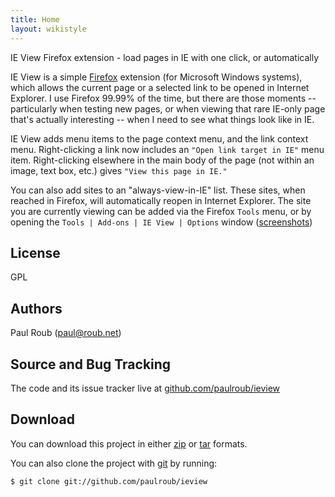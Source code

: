 ```yaml
---
title: Home
layout: wikistyle
---
```


IE View Firefox extension - load pages in IE with one click, or automatically

IE View is a simple [Firefox](http://www.mozilla.org/products/firefox/) extension (for Microsoft Windows systems), which allows the current page or a selected link to be opened in Internet Explorer.  I use Firefox 99.99% of the time, but there are those moments -- particularly when testing new pages, or when viewing that rare IE-only page that's actually interesting -- when I need to see what things look like in IE. 

IE View adds menu items to the page context menu, and the link context menu.  Right-clicking a link now includes an `"Open link target in IE"` menu item.  Right-clicking elsewhere in the main body of the page (not within an image, text box, etc.) gives `"View this page in IE."`

You can also add sites to an "always-view-in-IE" list.  These sites, when reached in Firefox,  will automatically reopen in Internet Explorer.  The site you are currently viewing can be added via the Firefox `Tools` menu, or by opening the `Tools | Add-ons | IE View | Options` window \([screenshots](http://ieview.mozdev.org/screenshots.html)\)

License
------
GPL

Authors
------
Paul Roub (<paul@roub.net>)

Source and Bug Tracking
-------------------
The code and its issue tracker live at [github.com/paulroub/ieview][ieviewgithub] 

Download
--------
You can download this project in either [zip](http://github.com/paulroub/ieview/zipball/master) or  [tar](http://github.com/paulroub/ieview/tarball/master") formats.

You can also clone the project with [git](http://git-scm.com/) by running:

    $ git clone git://github.com/paulroub/ieview




<script type="text/javascript">
var gaJsHost = (("https:" == document.location.protocol) ? "https://ssl." : "http://www.");
document.write(unescape("%3Cscript src='" + gaJsHost + "google-analytics.com/ga.js' type='text/javascript'%3E%3C/script%3E"));
</script>
<script type="text/javascript">
try {
var pageTracker = _gat._getTracker("UA-701076-10");
pageTracker._trackPageview();
} catch(err) {}</script>

[ieviewgithub]: http://github.com/paulroub/ieview
